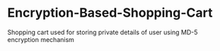 # Encryption-Based-Shopping-Cart
Shopping cart used for storing private details of user using MD-5 encryption mechanism
